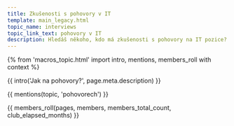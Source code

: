 ```yaml
---
title: Zkušenosti s pohovory v IT
template: main_legacy.html
topic_name: interviews
topic_link_text: pohovory v IT
description: Hledáš někoho, kdo má zkušenosti s pohovory na IT pozice? Co máš očekávat a na co se máš připravit? Nepovedl se ti pohovor a chceš to s někým probrat? Čím to mohlo být a jak to příště zvládnout lépe? Jak se dají řešit úlohy, které ti dali?
---
```

{% from 'macros_topic.html' import intro, mentions, members_roll with context %}

{{ intro('Jak na pohovory?', page.meta.description) }}

{{ mentions(topic, 'pohovorech') }}

{{ members_roll(pages, members, members_total_count, club_elapsed_months) }}
